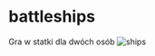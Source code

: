 # battleships
Gra w statki dla dwóch osób
![ships](https://user-images.githubusercontent.com/123380466/216814507-59e4da37-83c7-485b-a227-dad6ee250d62.png)
